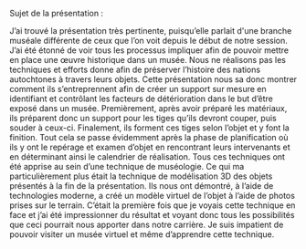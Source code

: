 Sujet de la présentation :

J’ai trouvé la présentation très pertinente, puisqu’elle parlait d'une branche muséale différente de ceux que l’on voit depuis le début de notre session.
J’ai été étonné de voir tous les processus impliquer afin de pouvoir mettre en place une œuvre historique dans un musée. Nous ne réalisons pas les techniques 
et efforts donne afin de préserver l’histoire des nations autochtones à travers leurs objets. Cette présentation nous sa donc montrer comment ils s’entreprennent
afin de créer un support sur mesure en identifiant et contrôlant les facteurs de détérioration dans le but d’être exposé dans un musée. Premièrement, après
avoir préparé les matériaux, ils préparent donc un support pour les tiges qu’ils devront couper, puis souder à ceux-ci. Finalement, ils forment ces tiges selon
l’objet et y font la finition. Tout cela se passe évidemment après la phase de planification où ils y ont le repérage et examen d’objet en rencontrant leurs 
intervenants et en déterminant ainsi le calendrier de réalisation. Tous ces techniques ont été apprise au sein d’une technique de muséologie. Ce qui ma 
particulièrement plus était la technique de modélisation 3D des objets présentés à la fin de la présentation. Ils nous ont démontré, à l’aide de technologies
moderne, a créé un modèle virtuel de l’objet à l’aide de photos prises sur le terrain. C’était la première fois que je voyais cette technique en face et j’ai
été impressionner du résultat et voyant donc tous les possibilités que ceci pourrait nous apporter dans notre carrière. Je suis impatient de pouvoir visiter 
un musée virtuel et même d’apprendre cette technique. 
